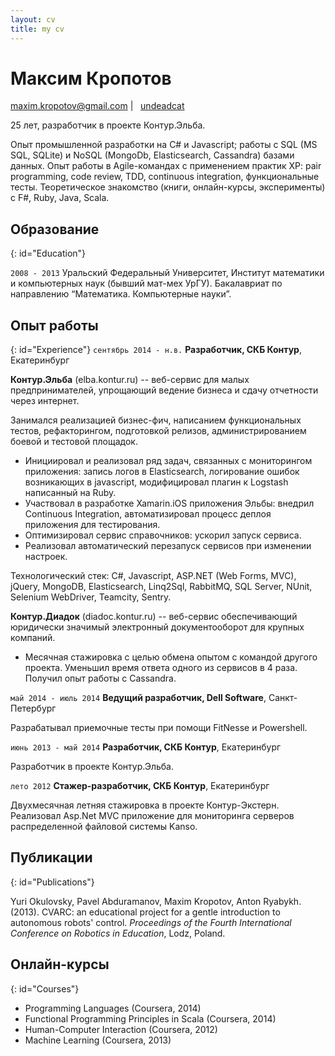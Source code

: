 ```yaml
---
layout: cv
title: my cv
---
```

<!--
TODO: date ranges contain unicode nbsp (option + space)
-->

# Максим Кропотов

<p id="contacts">
<a href="maxim.kropotov@gmail.com">maxim.kropotov@gmail.com</a>
| <span id="githublogo">&nbsp;</span> <a href="https://github.com/undeadcat">undeadcat</a>
</p>

25 лет, разработчик в проекте Контур.Эльба. 

Опыт промышленной разработки на C# и Javascript; работы с SQL (MS SQL, SQLite) и NoSQL (MongoDb, Elasticsearch, Cassandra) базами данных. Опыт работы в Agile-командах с применением практик XP: pair programming, code review, TDD, continuous integration, функциональные тесты. Теоретическое знакомство (книги, онлайн-курсы, эксперименты) с F#, Ruby, Java, Scala. 

## Образование 
{: id="Education"}

`2008 - 2013`
Уральский Федеральный Университет, Институт математики и компьютерных наук (бывший мат-мех УрГУ). Бакалавриат по направлению “Математика. Компьютерные науки”.

## Опыт работы
{: id="Experience"}
`сентябрь 2014 - н.в.`
__Разработчик, СКБ Контур__, Екатеринбург

__Контур.Эльба__ (elba.kontur.ru) -- веб-сервис для малых предпринимателей, упрощающий ведение бизнеса и сдачу отчетности через интернет.

Занимался реализацией бизнес-фич, написанием функциональных тестов, рефакторингом, подготовкой релизов, администрированием боевой и тестовой площадок.

- Инициировал и реализовал ряд задач, связанных с мониторингом приложения: запись логов в Elasticsearch, логирование ошибок возникающих в javascript, модифицировал плагин к Logstash написанный на Ruby.
- Участвовал в разработке Xamarin.iOS приложения Эльбы: внедрил Continuous Integration, автоматизировал процесс деплоя приложения для тестирования.
- Оптимизировал сервис справочников: ускорил запуск сервиса.
- Реализовал автоматический перезапуск сервисов при изменении настроек.

Технологический стек: C#, Javascript, ASP.NET (Web Forms, MVC), jQuery, MongoDB, Elasticsearch, Linq2Sql, RabbitMQ, SQL Server, NUnit, Selenium WebDriver, Teamcity, Sentry.

__Контур.Диадок__ (diadoc.kontur.ru) -- веб-сервис обеспечивающий юридически значимый электронный документооборот для крупных компаний.

- Месячная стажировка с целью обмена опытом с командой другого проекта. Уменьшил время ответа одного из сервисов в 4 раза. Получил опыт работы с Cassandra.

`май 2014 - июль 2014` __Ведущий разработчик, Dell Software__, Санкт-Петербург

Разрабатывал приемочные тесты при помощи FitNesse и Powershell.

`июнь 2013 - май 2014`  __Разработчик, СКБ Контур__, Екатеринбург

Разработчик в проекте Контур.Эльба.

`лето 2012` __Стажер-разработчик, СКБ Контур__, Екатеринбург

Двухмесячная летняя стажировка в проекте Контур-Экстерн. Реализовал Asp.Net MVC приложение для мониторинга серверов распределенной файловой системы Kanso. 

## Публикации
{: id="Publications"}

Yuri Okulovsky, Pavel Abduramanov, Maxim Kropotov, Anton Ryabykh. (2013).
CVARC: an educational project for a gentle introduction to autonomous robots' control. 
_Proceedings of the Fourth International Conference on Robotics in Education_, Lodz, Poland.

## Онлайн-курсы
{: id="Courses"}
- Programming Languages (Coursera, 2014) 
- Functional Programming Principles in Scala (Coursera, 2014) 
- Human-Computer Interaction (Coursera, 2012)
- Machine Learning (Coursera, 2013)